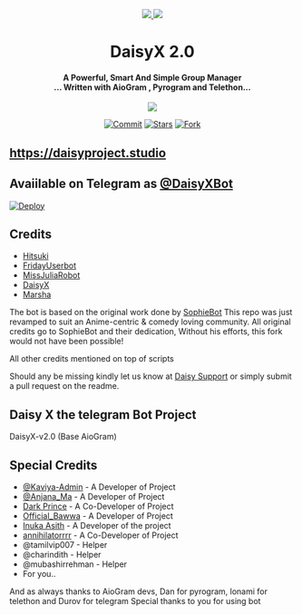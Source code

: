 <p align='center'>
  <a href="https://www.python.org/" alt="made-with-python"> <img src="https://img.shields.io/badge/Made%20with-Python-1f425f.svg?style=flat-square&logo=python&color=blue" /> </a>
  <a href="https://github.com/TeamDaisyX/DaisyX-v2/graphs/commit-activity" alt="Maintenance"> <img src="https://img.shields.io/badge/Maintained%3F-yes-green.svg?style=flat-square" /> </a>
</p>
<h1 align="center"><b> DaisyX 2.0  </b></h1>
<h4 align="center">A Powerful, Smart And Simple Group Manager <br> ... Written with AioGram , Pyrogram and Telethon...</h4>
<p align="center">
  <img src="https://media.giphy.com/media/tXwHTbQuyjo1q/giphy.gif">
</p>
<p align="center">
    <a href="https://github.com/inukaasith/virtualuserbot/commits/master"><img src="https://img.shields.io/github/last-commit/inukaasith/virtualuserbot/master?label=Last%20Commit&style=flat-square&logo=github&color=F10070" alt="Commit" /></a>
    <a href="https://github.com/inukaasith/virtualuserbot/stargazers"><img src="https://img.shields.io/github/stars/inukaasith/virtualuserbot?label=Stars&style=flat-square&logo=github&color=F10070" alt="Stars" /></a>
    <a href="https://github.com/inukaasith/virtualuserbot/network/members"><img src="https://img.shields.io/github/forks/inukaasith/virtualuserbot?label=Fork&style=flat-square&logo=github&color=F10070" alt="Fork" /></a>
</p>

## https://daisyproject.studio
## Avaiilable on Telegram as [@DaisyXBot](https://t.me/daisyxbot)

[![Deploy](https://www.herokucdn.com/deploy/button.svg)](https://heroku.com/deploy?template=https://github.com/TeamDaisyX/DaisyX-v2.0.git)

## Credits

 - [Hitsuki](https://github.com/HitsukiNetwork/Hitsukix)
 - [FridayUserbot](https://github.com/DevsExpo/FridayUserbot)
 - [MissJuliaRobot](https://github.com/MissJuliaRobot/MissJuliaRobot)
 - [DaisyX](https://github.com/teamdaisyx/daisy-x)
 - [Marsha](https://github.com/Mr-Dark-Prince/MashaRoBot/)


The bot is based on the original work done by [SophieBot](https://gitlab.com/SophieBot/sophie)
This repo was just revamped to suit an Anime-centric & comedy loving community. All original credits go to SophieBot and their dedication, Without his efforts, this fork would not have been possible!

All other credits mentioned on top of scripts

Should any be missing kindly let us know at [Daisy Support](https://t.me/DaisySupport_Official) or simply submit a pull request on the readme.

## Daisy X the telegram Bot Project
DaisyX-v2.0 (Base AioGram)


## Special Credits
- [@Kaviya-Admin](https://github.com/kaviya-admin) - A Developer of Project
- [@Anjana_Ma](https://github.com/Anjana_Ma) - A Developer of Project
- [Dark Prince](https://github.com/Mr-Dark-Prince) - A Co-Developer of Project
- [Official_Bawwa](https://github.com/OfficialBawwa) - A Developer of Project
- [Inuka Asith](https://github.com/inukaasith) - A Developer of the project
- [annihilatorrrr](https://github.com/annihilatorrrr) - A Co-Developer of Project
- @tamilvip007 - Helper
- @charindith - Helper
- @mubashirrehman - Helper
- For you..

And as always thanks to AioGram devs, Dan for pyrogram, lonami for telethon and Durov for telegram
Special thanks to you for using bot
